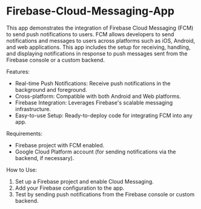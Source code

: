 # Firebase-Cloud-Messaging-App

This app demonstrates the integration of Firebase Cloud Messaging (FCM) to send push notifications to users. FCM allows developers to send notifications and messages to users across platforms such as iOS, Android, and web applications. This app includes the setup for receiving, handling, and displaying notifications in response to push messages sent from the Firebase console or a custom backend.

Features:
- Real-time Push Notifications: Receive push notifications in the background and foreground.
- Cross-platform: Compatible with both Android and Web platforms.
- Firebase Integration: Leverages Firebase's scalable messaging infrastructure.
- Easy-to-use Setup: Ready-to-deploy code for integrating FCM into any app.

Requirements:
- Firebase project with FCM enabled.
- Google Cloud Platform account (for sending notifications via the backend, if necessary).

How to Use:
1. Set up a Firebase project and enable Cloud Messaging.
2. Add your Firebase configuration to the app.
3. Test by sending push notifications from the Firebase console or custom backend.
